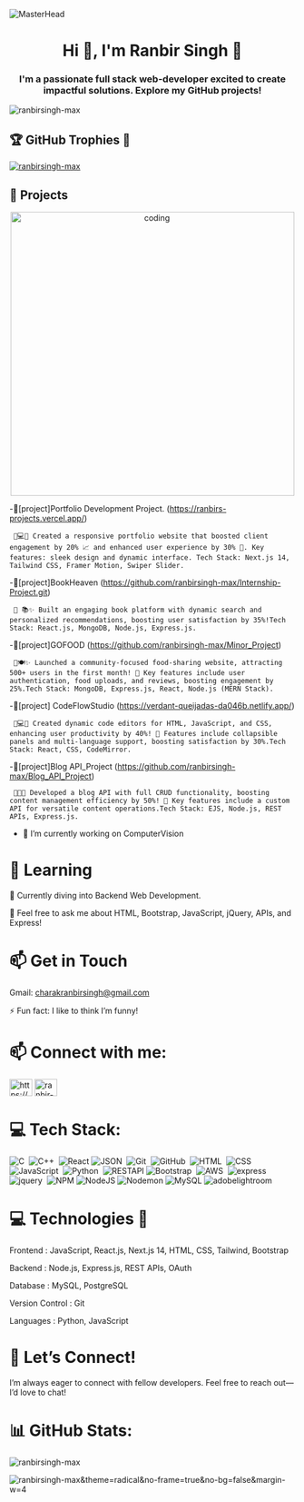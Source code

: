 ![MasterHead](https://user-images.githubusercontent.com/74038190/225813708-98b745f2-7d22-48cf-9150-083f1b00d6c9.gif)

<h1 align="center">Hi 👋, I'm Ranbir Singh 🤗</h1>
<h3 align="center">I'm a passionate full stack web-developer excited to create impactful solutions. Explore my GitHub projects!</h3>

<p align="left"> <img src="https://komarev.com/ghpvc/?username=ranbirsingh-max&label=Profile%20views&color=0e75b6&style=flat" alt="ranbirsingh-max" /> </p>

## 🏆 GitHub Trophies 🥇
<p align="left"> <a href="https://github.com/ryo-ma/github-profile-trophy"><img src="https://github-profile-trophy.vercel.app/?username=ranbirsingh-max&theme=gruvbox&no-frame=true&no-bg=false&margin-w=4" alt="ranbirsingh-max" /></a> </p>

## 🔭 Projects
<p align="center">
<img alt="coding" width="500"  src="https://user-images.githubusercontent.com/74038190/221352989-518609ab-b4d1-459e-929f-a08cd2bd9b3c.gif"></p>

  -🔭[project]Portfolio Development Project. (https://ranbirs-projects.vercel.app/)
 
     💠💻✨ Created a responsive portfolio website that boosted client engagement by 20% 📈 and enhanced user experience by 30% 🌟. Key features: sleek design and dynamic interface. Tech Stack: Next.js 14, Tailwind CSS, Framer Motion, Swiper Slider.

  -🔭[project]BookHeaven (https://github.com/ranbirsingh-max/Internship-Project.git)
  
     💠 📚✨ Built an engaging book platform with dynamic search and personalized recommendations, boosting user satisfaction by 35%!Tech Stack: React.js, MongoDB, Node.js, Express.js.

  -🔭[project]GOFOOD (https://github.com/ranbirsingh-max/Minor_Project)
  
     💠🍽️✨ Launched a community-focused food-sharing website, attracting 500+ users in the first month! 🚀 Key features include user authentication, food uploads, and reviews, boosting engagement by 25%.Tech Stack: MongoDB, Express.js, React, Node.js (MERN Stack).

 -🔭[project] CodeFlowStudio (https://verdant-queijadas-da046b.netlify.app/)

     💠💻✨ Created dynamic code editors for HTML, JavaScript, and CSS, enhancing user productivity by 40%! 🚀 Features include collapsible panels and multi-language support, boosting satisfaction by 30%.Tech Stack: React, CSS, CodeMirror.

   -🔭[project]Blog API_Project (https://github.com/ranbirsingh-max/Blog_API_Project)
  
     💠📝✨ Developed a blog API with full CRUD functionality, boosting content management efficiency by 50%! 🚀 Key features include a custom API for versatile content operations.Tech Stack: EJS, Node.js, REST APIs, Express.js.

  - 🔭 I’m currently working on ComputerVision


<h1>💬 Learning</h1>

🌱 Currently diving into Backend Web Development.

💬 Feel free to ask me about HTML, Bootstrap, JavaScript, jQuery, APIs, and Express!


<h1>📫 Get in Touch</h1>

Gmail: charakranbirsingh@gmail.com

⚡ Fun fact: I like to think I’m funny!


<h1 align="left"> 📫 Connect with me:</h1>
<p align="left">
<a href="https://twitter.com/https://x.com/ranbirs64908705?t=2sg2fzb91fcipfihvw9n7a&s=08" target="blank"><img align="center" src="https://raw.githubusercontent.com/rahuldkjain/github-profile-readme-generator/master/src/images/icons/Social/twitter.svg" alt="https://x.com/ranbirs64908705?t=2sg2fzb91fcipfihvw9n7a&s=08" height="30" width="40" /></a>
<a href="https://www.linkedin.com/in/ranbir-singh-4b8b59188/" target="blank"><img align="center" src="https://raw.githubusercontent.com/rahuldkjain/github-profile-readme-generator/master/src/images/icons/Social/linked-in-alt.svg" alt="ranbir-singh-4b8b59188" height="30" width="40" /></a>
</p>




# 💻 Tech Stack:
![C](https://img.shields.io/badge/-C-05122A?style=flat&logo=C&logoColor=A8B9CC)&nbsp;
![C++](https://img.shields.io/badge/-C++-05122A?style=flat&logo=C%2B%2B&logoColor=00599C)&nbsp;
![React](https://img.shields.io/badge/-React-61DAFB?style=flat&logo=react&logoColor=white&color=05122A&labelColor=05122A)
![JSON](https://img.shields.io/badge/-JSON-05122A?style=flat&logo=json&logoColor=000000)&nbsp;
![Git](https://img.shields.io/badge/-Git-05122A?style=flat&logo=git)&nbsp;
![GitHub](https://img.shields.io/badge/-GitHub-05122A?style=flat&logo=github)&nbsp;
![HTML](https://img.shields.io/badge/-HTML-05122A?style=flat&logo=HTML5)&nbsp;
![CSS](https://img.shields.io/badge/-CSS-05122A?style=flat&logo=CSS3&logoColor=1572B6)&nbsp;
![JavaScript](https://img.shields.io/badge/-JavaScript-05122A?style=flat&logo=javascript)&nbsp;
![Python](https://img.shields.io/badge/-Python-05122A?style=flat&logo=python)&nbsp;
![RESTAPI](https://img.shields.io/badge/-RESTAPI-FF5700?style=flat&color=05122A&labelColor=05122A)
![Bootstrap](https://img.shields.io/badge/-Bootstrap-05122A?style=flat&logo=bootstrap&logoColor=563D7C)&nbsp;
![AWS](https://img.shields.io/badge/-AWS-05122A?style=flat&logo=AWS&logoColor=563D7C)&nbsp;
![express](https://img.shields.io/badge/-express-05122A?style=flat&logo=express&logoColor=563D7C)&nbsp;
![jquery](https://img.shields.io/badge/-jquery-05122A?style=flat&logo=jquery&logoColor=563D7C)&nbsp;
![NPM](https://img.shields.io/badge/NPM-%23CB3837.svg?style=for-the-badge&logo=npm&logoColor=white)
![NodeJS](https://img.shields.io/badge/node.js-6DA55F?style=for-the-badge&logo=node.js&logoColor=white) 
![Nodemon](https://img.shields.io/badge/NODEMON-%23323330.svg?style=for-the-badge&logo=nodemon&logoColor=%BBDEAD) 
![MySQL](https://img.shields.io/badge/mysql-%2300000f.svg?style=for-the-badge&logo=mysql&logoColor=white) 
![adobelightroom](https://img.shields.io/badge/-adobelightroom-05122A?style=flat&logo=adobelightroom&logoColor=563D7C)&nbsp;

 


<h1>💻 Technologies 📖</h1>

Frontend : JavaScript, React.js, Next.js 14, HTML, CSS, Tailwind, Bootstrap  

Backend : Node.js, Express.js, REST APIs, OAuth  

Database : MySQL, PostgreSQL  

Version Control : Git  

Languages : Python, JavaScript  



<h1>💬 Let’s Connect!</h1>

I’m always eager to connect with fellow developers. Feel free to reach out—I’d love to chat!


  # 📊 GitHub Stats:

<p><img align="center" src="https://github-readme-stats.vercel.app/api/top-langs?username=ranbirsingh-max&show_icons=true&locale=en&layout=compact&theme=radical&no-frame=true&no-bg=false&margin-w=4" alt="ranbirsingh-max" /></p>

<p><img align="center" src="https://github-readme-streak-stats.herokuapp.com/?user=ranbirsingh-max&theme=radical&no-frame=true&no-bg=false&margin-w=4" alt="ranbirsingh-max&theme=radical&no-frame=true&no-bg=false&margin-w=4" /></p>

